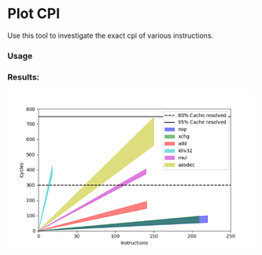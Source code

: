 # Plot CPI

Use this tool to investigate the exact cpi of various instructions.


### Usage



### Results:
![CPI Image](cpi.png "Fill in later")
